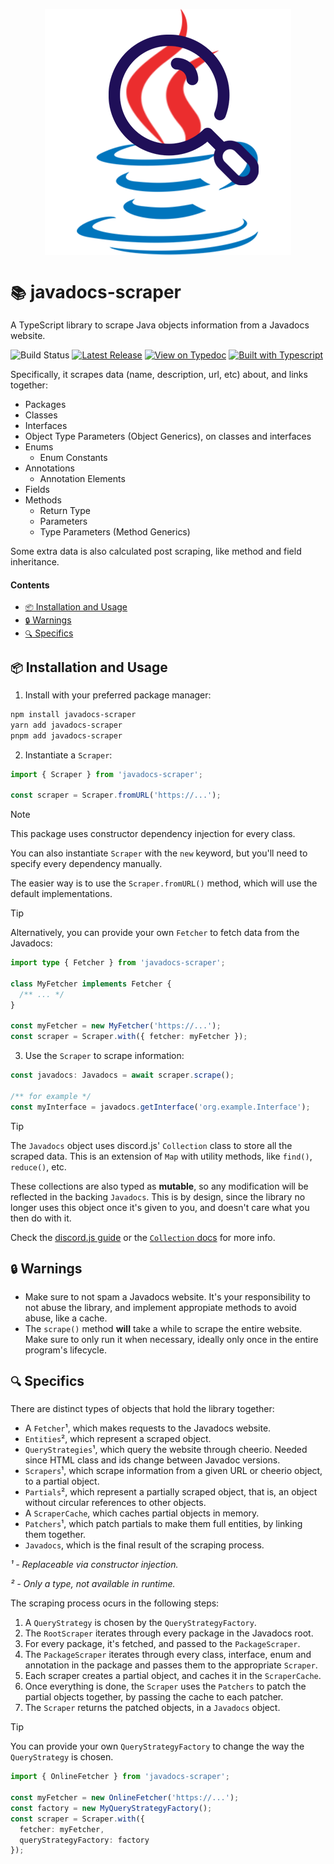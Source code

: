 <p align="center">
  <img src="https://github.com/Amgelo563/javadocs-scraper/blob/master/assets/javadocs-scraper.png?raw=true" alt="javadocs-scraper logo"/>
</p>

# `📚` javadocs-scraper

A TypeScript library to scrape Java objects information from a Javadocs website.

![Build Status](https://img.shields.io/github/actions/workflow/status/Amgelo563/javadocs-scraper/build.yml?style=for-the-badge&logo=github)
[![Latest Release](https://img.shields.io/github/v/release/Amgelo563/javadocs-scraper?style=for-the-badge&logo=nodedotjs&color=5FA04E)](https://github.com/Amgelo563/javadocs-scraper/releases/latest)
[![View on Typedoc](https://img.shields.io/badge/View%20on-Typedoc-9600ff?style=for-the-badge&logo=gitbook&logoColor=9600ff)](https://amgelo563.github.io/javadocs-scraper//) 
[![Built with Typescript](https://img.shields.io/badge/Built%20with-Typescript-3176C6?style=for-the-badge&logo=typescript&logoColor=3178C6)](https://www.typescriptlang.org/)

Specifically, it scrapes data (name, description, url, etc) about, and links together:

- Packages
- Classes
- Interfaces
- Object Type Parameters (Object Generics), on classes and interfaces
- Enums
    - Enum Constants
- Annotations
    - Annotation Elements
- Fields
- Methods
    - Return Type
    - Parameters
    - Type Parameters (Method Generics)

Some extra data is also calculated post scraping, like method and field inheritance.

#### Contents
- [`📦` Installation and Usage](#-installation-and-usage)
- [`🔒` Warnings](#-warnings)
- [`🔍` Specifics](#-specifics)

## `📦` Installation and Usage

1. Install with your preferred package manager:
```bash
npm install javadocs-scraper
yarn add javadocs-scraper
pnpm add javadocs-scraper
```

2. Instantiate a `Scraper`:

```ts
import { Scraper } from 'javadocs-scraper';

const scraper = Scraper.fromURL('https://...');
```

> [!NOTE]
> This package uses constructor dependency injection for every class.
>
> You can also instantiate `Scraper` with the `new` keyword, but you'll need to specify every dependency manually.
>
> The easier way is to use the `Scraper.fromURL()` method, which will use the default implementations.

> [!TIP]
> Alternatively, you can provide your own `Fetcher` to fetch data from the Javadocs:
> ```ts
> import type { Fetcher } from 'javadocs-scraper';
> 
> class MyFetcher implements Fetcher {
>   /** ... */
> }
> 
> const myFetcher = new MyFetcher('https://...');
> const scraper = Scraper.with({ fetcher: myFetcher });
> ```

3. Use the `Scraper` to scrape information:

```ts
const javadocs: Javadocs = await scraper.scrape();

/** for example */
const myInterface = javadocs.getInterface('org.example.Interface');
```

> [!TIP]
> The `Javadocs` object uses discord.js' `Collection` class to store all the scraped data. This is an extension of `Map` with utility methods, like `find()`, `reduce()`, etc.
> 
> These collections are also typed as **mutable**, so any modification will be reflected in the backing `Javadocs`. This is by design, since the library no longer uses this object once it's given to you, and doesn't care what you then do with it.
> 
> Check the [discord.js guide](https://discordjs.guide/additional-info/collections.html) or the [`Collection` docs](https://discord.js.org/docs/packages/collection/main/Collection:Class) for more info.

## `🔒` Warnings

- Make sure to not spam a Javadocs website. It's your responsibility to not abuse the library, and implement appropiate methods to avoid abuse, like a cache.
- The `scrape()` method **will** take a while to scrape the entire website. Make sure to only run it when necessary, ideally only once in the entire program's lifecycle.

## `🔍` Specifics

There are distinct types of objects that hold the library together:

- A `Fetcher`¹, which makes requests to the Javadocs website.
- `Entities`², which represent a scraped object.
- `QueryStrategies`¹, which query the website through cheerio. Needed since HTML class and ids change between Javadoc versions.
- `Scrapers`¹, which scrape information from a given URL or cheerio object, to a partial object.
- `Partials`², which represent a partially scraped object, that is, an object without circular references to other objects.
- A `ScraperCache`, which caches partial objects in memory.
- `Patchers`¹, which patch partials to make them full entities, by linking them together.
- `Javadocs`, which is the final result of the scraping process.

_¹ - Replaceable via constructor injection._

_² - Only a type, not available in runtime._

The scraping process ocurs in the following steps:

1. A `QueryStrategy` is chosen by the `QueryStrategyFactory`.
2. The `RootScraper` iterates through every package in the Javadocs root.
3. For every package, it's fetched, and passed to the `PackageScraper`.
4. The `PackageScraper` iterates through every class, interface, enum and annotation in the package and passes them to the appropriate `Scraper`.
5. Each scraper creates a partial object, and caches it in the `ScraperCache`.
6. Once everything is done, the `Scraper` uses the `Patchers` to patch the partial objects together, by passing the cache to each patcher.
7. The `Scraper` returns the patched objects, in a `Javadocs` object.

> [!TIP]
> You can provide your own `QueryStrategyFactory` to change the way the `QueryStrategy` is chosen.
> ```ts
> import { OnlineFetcher } from 'javadocs-scraper';
> 
> const myFetcher = new OnlineFetcher('https://...');
> const factory = new MyQueryStrategyFactory();
> const scraper = Scraper.with({
>   fetcher: myFetcher,
>   queryStrategyFactory: factory
> });
> ```
